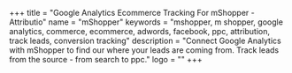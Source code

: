 +++
title = "Google Analytics Ecommerce Tracking For mShopper - Attributio"
name = "mShopper"
keywords = "mshopper, m shopper, google analytics, commerce, ecommerce, adwords, facebook, ppc, attribution, track leads, conversion tracking"
description = "Connect Google Analytics with mShopper to find our where your leads are coming from. Track leads from the source - from search to ppc."
logo = ""
+++
